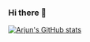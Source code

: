 ### Hi there 👋
[![Arjun's GitHub stats](https://github-readme-stats.vercel.app/api?username=arjunsahlot)](https://github.com/arjunsahlot)
